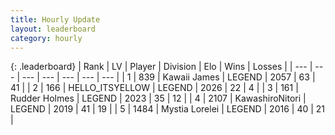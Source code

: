 ```yaml
---
title: Hourly Update
layout: leaderboard
category: hourly
---
```


{: .leaderboard}
| Rank | LV | Player | Division | Elo | Wins | Losses |
| --- | --- | --- | --- | --- | --- | --- |
| <span data-change="0">1</span> | 839 | <span title="ID: 521406">Kawaii James</span> | LEGEND | <span data-change="-4">2057</span> | <span data-change="1">63</span> | <span data-change="1">41</span> |
| <span data-change="0">2</span> | 166 | <span title="ID: 528147">HELLO_ITSYELLOW</span> | LEGEND | <span data-change="0">2026</span> | <span data-change="0">22</span> | <span data-change="0">4</span> |
| <span data-change="0">3</span> | 161 | <span title="ID: 219412">Rudder Holmes</span> | LEGEND | <span data-change="0">2023</span> | <span data-change="0">35</span> | <span data-change="0">12</span> |
| <span data-change="0">4</span> | 2107 | <span title="ID: 164871">KawashiroNitori</span> | LEGEND | <span data-change="0">2019</span> | <span data-change="0">41</span> | <span data-change="0">19</span> |
| <span data-change="2">5</span> | 1484 | <span title="ID: 315148">Mystia Lorelei</span> | LEGEND | <span data-change="9">2016</span> | <span data-change="3">40</span> | <span data-change="2">21</span> |